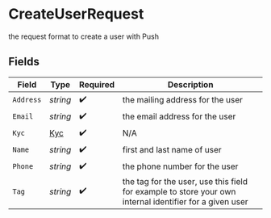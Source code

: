 # CreateUserRequest

the request format to create a user with Push


## Fields

| Field                                                                                                   | Type                                                                                                    | Required                                                                                                | Description                                                                                             |
| ------------------------------------------------------------------------------------------------------- | ------------------------------------------------------------------------------------------------------- | ------------------------------------------------------------------------------------------------------- | ------------------------------------------------------------------------------------------------------- |
| `Address`                                                                                               | *string*                                                                                                | :heavy_check_mark:                                                                                      | the mailing address for the user                                                                        |
| `Email`                                                                                                 | *string*                                                                                                | :heavy_check_mark:                                                                                      | the email address for the user                                                                          |
| `Kyc`                                                                                                   | [Kyc](../../models/shared/kyc.md)                                                                       | :heavy_check_mark:                                                                                      | N/A                                                                                                     |
| `Name`                                                                                                  | *string*                                                                                                | :heavy_check_mark:                                                                                      | first and last name of user                                                                             |
| `Phone`                                                                                                 | *string*                                                                                                | :heavy_check_mark:                                                                                      | the phone number for the user                                                                           |
| `Tag`                                                                                                   | *string*                                                                                                | :heavy_check_mark:                                                                                      | the tag for the user, use this field for example to store your own internal identifier for a given user |